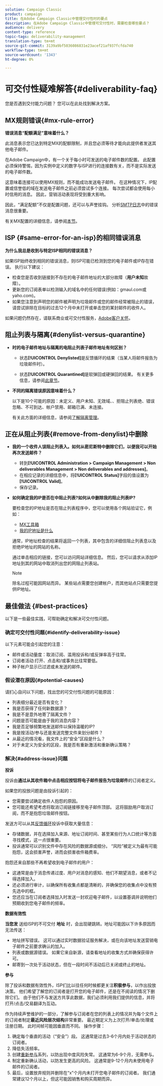 ```yaml
---
solution: Campaign Classic
product: campaign
title: 在Adobe Campaign Classic中管理交付性时的要点
description: 在Adobe Campaign Classic中管理可交付性时，需要检查哪些要点？
audience: delivery
content-type: reference
topic-tags: deliverability-management
translation-type: tm+mt
source-git-commit: 3139a9bf5036086831e23acef21af937fcfda740
workflow-type: tm+mt
source-wordcount: '1343'
ht-degree: 0%

---
```



# 可交付性疑难解答{#deliverability-faq}

您是否遇到交付能力问题？ 您可以在此处找到解决方案。

## MX规则错误{#mx-rule-error}

**错误消息“配额满足”意味着什么？**

此消息表示您已达到特定MX的配额限制，并且您必须等待才能向此提供者发送其他电子邮件。

在Adobe Campaign中，有一个关于每小时可发送的电子邮件数的配置。 此配置必须保持警惕，因为实例中定义的数字与ISP进行的连接数有关，而不是实际发送的电子邮件数。

这意味着连接可以使用MX规则，而不能成功发送电子邮件。 在这种情况下，IP配置或信誉低的域在发送电子邮件之前必须尝试多个连接。 每次尝试都会使用每小时信用的消息。 因此，营销活动表现将受到重大影响。

因此，“满足配额”不仅是配置问题，还可以与声誉挂钩。 分析[SMTP日志](../../production/using/monitoring-processes.md#smtp-errors-per-domain)中的错误消息很重要。

有关MX配置的详细信息，请参阅[本节](../../installation/using/email-deliverability.md#mx-configuration)。

## ISP {#same-error-for-an-isp}的相同错误消息

**为什么我总是收到与特定ISP相同的错误消息？**

如果ISP始终收到相同的错误消息，则ISP可能已检测到您的电子邮件或IP存在错误。 执行以下建议：
* 检查您是否收到链接到不存在的电子邮件地址的大部分故障（**用户未知**&#x200B;故障）。
* 更新您的订阅表单以检测输入的域名中的任何错误(例如：gmaul.com或yaho.com)。
* 如果您注意到声明您的邮件被声明为垃圾邮件或您的邮件经常被阻止的错误，请尝试排除在目标的过去12个月中未打开或单击您的某封邮件的收件人。

如果问题仍然存在，请联系商业或可交付性服务，[Adobe客户关怀](https://helpx.adobe.com/enterprise/admin-guide.html/enterprise/using/support-for-experience-cloud.ug.html)。

## 阻止列表与隔离{#denylist-versus-quarantine}

* **时的电子邮件地址与隔离的电阻止列表子邮件地址有何区别？**

   * 状态&#x200B;**[!UICONTROL Denylisted]**&#x200B;是反馈循环的结果（当某人将邮件报告为垃圾邮件时）。

   * 状态&#x200B;**[!UICONTROL Quarantined]**&#x200B;是软弹回或硬弹回的结果。
   有关更多信息，请参阅[此章节](../../delivery/using/understanding-quarantine-management.md#quarantine-vs-denylist)。

* **不同的隔离错误原因意味着什么？**

   以下是10个可能的原因：未定义、用户未知、无效域、、拒阻止列表绝、错误忽略、不可到达、帐户禁用、邮箱已满、未连接。

   有关此方面的详细信息，请参阅[了解隔离管理](../../delivery/using/understanding-quarantine-management.md)。

## 正在从阻止列表{#remove-from-denylist}中删除

* **我的一个收件人误阻止列表入。如何从密尼斯特中删除它们，以便我可以开始再次发送邮件？**

   * 转到&#x200B;**[!UICONTROL Administration > Campaign Management > Non deliverables Management > Non deliverables and addresses]**。
   * 在相应记录的详细信息中，将&#x200B;**[!UICONTROL Status]**&#x200B;字段的值设置为&#x200B;**[!UICONTROL Valid]**。
   * 保存记录。

* **如何确定我的IP是否在中阻止列表?如何从中删除我的阻止列表IP?**

   要检查您的IP地址是否在阻止列表程序中，您可以使用各个网站验证它，例如：
   * [MX工具箱](https://mxtoolbox.com/)
   * [我的IP地址是什么](https://whatismyipaddress.com)

   通常，IP地址检查的结果将返回一个列表，其中包含的详细信阻止列表息以及拒绝IP地址的网站的名称。

   通过单击相应的链接，您可以访问网站详细信息。 然后，您可以请求从添加IP地址到其的网站中取消列出您的网阻止列表站。

   >[!NOTE]
   >
   >除名过程可能因网站而异。 某些站点需要您创建帐户，而其他站点只需要您提供IP地址。

## 最佳做法 {#best-practices}

以下是一些最佳实践，可帮助确定和解决可交付性问题。

### 确定可交付性问题{#identify-deliverability-issue}

以下元素可能会引起您的注意：

* 邮件或活动量度：取消订阅、滥用投诉和/或反弹率高于往常。
* 订阅者活动:打开、点击和/或事务比往常要低。
* 种子帐户显示已过滤或未发送的邮件。

### 假设潜在原因{#potential-causes}

请扪心自问以下问题，找出您的可交付性问题的可能原因：

* 列表细分最近是否有变化？
* 我是否获得了任何新数据源？
* 我是不是意外地寄了隔离文件？
* 问题是否可能是由于我的消息内容？
* 我是否足够频繁地发送邮件以保持温暖的IP?
* 我是按活动/参与还是发送完整文件来划分邮件？
* 从最近的情况看，我文件上的“安全”区段是什么？
* 对于未定义为安全的区段，我是否有重新激活和重新确认策略？

### 解决{#address-issue}问题

**投诉**

投诉由&#x200B;**通过从其收件箱中点击相应按钮将电子邮件报告为垃圾邮件**&#x200B;的订阅者定义。

如果您的投放问题是由投诉引起的：
* 您需要尝试确定收件人抱怨的原因。
* 您可能还希望考虑将取消订阅链接移至电子邮件顶部。 这将鼓励用户取消订阅，而不是抱怨垃圾邮件按钮。

发送方可以从其[反馈循环](../../delivery/using/technical-recommendations.md#feedback-loop)投诉中获取大量信息：
* 存储数据，并在选择加入来源、地址订阅时间、甚至某些行为人口统计等方面寻找模式，这一点很重要。
* 投诉通常可以识别文件中存在风险的数据源或细分。 “风险”被定义为最有可能抱怨，这会损害声誉，进而会损害收件箱费率。

抱怨还来自那些不再希望收到电子邮件的用户：
* 这通常是由于消息传递过度、用户对消息的感知、他们不期望消息，或者不记得选择加入。
* 还必须进行审计，以确保所有收集点都是清晰的，并确保您的收集点中没有预先选中的框。
* 您还应当在订阅者选择加入时发送一封欢迎电子邮件，以设置基调并说明他们预期收到您电子邮件的频率。

**数据有效性**

**当您发** 送给ISP的不可交付 **地址** 时，会出现硬跳转。地址可能因以下许多原因而无法传送：
* 地址拼写错误。 这可以通过实时数据验证服务解决，或在向该地址发送营销电子邮件之前要求确认的加入。
* 列表或数据源错误。 如果它来自新源，请查看地址的收集方式并确保获得许可。
* 邮寄到一次处于活动状态，但在一段时间不活动后已关闭或终止的地址。

**参与**

除了投诉和数据有效性外，ISP们比以往任何时候都更关注&#x200B;**积极参与**，以作出投放决策。 他们希望了解您的订阅者是打开您的电子邮件，还是在不阅读的情况下删除它们。 由于他们不与发送方共享此数据，我们必须利用我们提供的信息，并将打开/点击/交易翻译为互动。

作为持续声誉维护的一部分，了解参与订阅者在您的列表上的情况并为每个文件上的订阅者制定&#x200B;**最近风险层次结构**&#x200B;非常重要。 最近期定义为上次打开/单击/处理或注册日期。 此时间帧可能因垂直而不同。 操作步骤：

1. 确定每个垂直的活动（“安全”）段。 这通常是过去3-6个月内处于活动状态的订阅者。
1. 降低失活频率。
1. 创建[重新参与](../../delivery/using/re-engagement-best-practices.md)系列，以防出现中度风险失常。 这通常为6-9个月，无需参与。
1. 制定重新确认活动，以防发生更高的风险。 这通常是9-12个月内未使用电子邮件的订阅者。
1. 最后，设置放弃规则并删除在“x”个月内未打开您电子邮件的订阅者。 我们通常建议12个月以上，但这可能因销售和购买周期而异。
